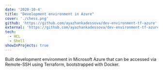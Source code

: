 ```yaml
---
date: '2020-10-4'
title: "Development environment in Azure"
cover: './chess.png'
github: 'https://github.com/ayazhankadessova/dev-environment-tf-azure'
external: 'https://github.com/ayazhankadessova/dev-environment-tf-azure'
tech:
  - HCL
  - Shell
showInProjects: true
---
```


Built development environment in Microsoft Azure that can be accessed via Remote-SSH using Terraform, bootstrapped with Docker.